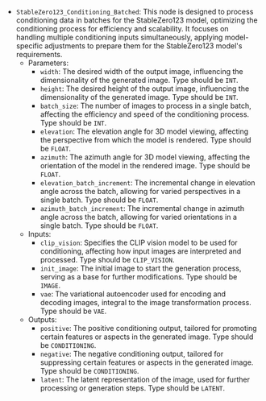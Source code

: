 - `StableZero123_Conditioning_Batched`: This node is designed to process conditioning data in batches for the StableZero123 model, optimizing the conditioning process for efficiency and scalability. It focuses on handling multiple conditioning inputs simultaneously, applying model-specific adjustments to prepare them for the StableZero123 model's requirements.
    - Parameters:
        - `width`: The desired width of the output image, influencing the dimensionality of the generated image. Type should be `INT`.
        - `height`: The desired height of the output image, influencing the dimensionality of the generated image. Type should be `INT`.
        - `batch_size`: The number of images to process in a single batch, affecting the efficiency and speed of the conditioning process. Type should be `INT`.
        - `elevation`: The elevation angle for 3D model viewing, affecting the perspective from which the model is rendered. Type should be `FLOAT`.
        - `azimuth`: The azimuth angle for 3D model viewing, affecting the orientation of the model in the rendered image. Type should be `FLOAT`.
        - `elevation_batch_increment`: The incremental change in elevation angle across the batch, allowing for varied perspectives in a single batch. Type should be `FLOAT`.
        - `azimuth_batch_increment`: The incremental change in azimuth angle across the batch, allowing for varied orientations in a single batch. Type should be `FLOAT`.
    - Inputs:
        - `clip_vision`: Specifies the CLIP vision model to be used for conditioning, affecting how input images are interpreted and processed. Type should be `CLIP_VISION`.
        - `init_image`: The initial image to start the generation process, serving as a base for further modifications. Type should be `IMAGE`.
        - `vae`: The variational autoencoder used for encoding and decoding images, integral to the image transformation process. Type should be `VAE`.
    - Outputs:
        - `positive`: The positive conditioning output, tailored for promoting certain features or aspects in the generated image. Type should be `CONDITIONING`.
        - `negative`: The negative conditioning output, tailored for suppressing certain features or aspects in the generated image. Type should be `CONDITIONING`.
        - `latent`: The latent representation of the image, used for further processing or generation steps. Type should be `LATENT`.
